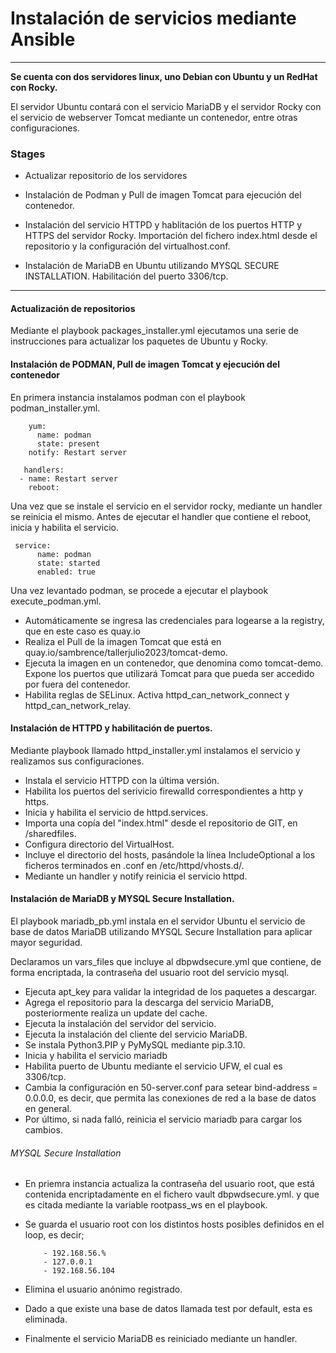 # **Instalación de servicios mediante Ansible**

------------


**Se cuenta con dos servidores linux, uno Debian con Ubuntu y un RedHat con Rocky.**

El servidor Ubuntu contará con el servicio MariaDB y el servidor Rocky con el servicio de webserver Tomcat mediante un contenedor, entre otras configuraciones.

### Stages

- Actualizar repositorio de los servidores

- Instalación de Podman y Pull de imagen Tomcat para ejecución del contenedor.

- Instalación del servicio HTTPD y hablitación de los puertos HTTP y HTTPS del servidor Rocky. Importación del fichero index.html desde el repositorio y la configuración del virtualhost.conf.

- Instalación de MariaDB en Ubuntu utilizando MYSQL SECURE INSTALLATION. Habilitación del puerto 3306/tcp.


------------

#### Actualización de repositorios

Mediante el playbook packages_installer.yml ejecutamos una serie de instrucciones para actualizar los paquetes de Ubuntu y Rocky.

#### Instalación de PODMAN, Pull de imagen Tomcat y ejecución del contenedor

En primera instancia instalamos podman con el playbook podman_installer.yml.

```
    yum:
      name: podman
      state: present
    notify: Restart server

   handlers:
  - name: Restart server
    reboot:

```
Una vez que se instale el servicio en el servidor rocky, mediante un handler se reinicia el mismo. Antes de ejecutar el handler que contiene el reboot, inicia y habilita el servicio.

```
 service:
      name: podman
      state: started
      enabled: true
```

Una vez levantado podman, se procede a ejecutar el playbook execute_podman.yml.
- Automáticamente se ingresa las credenciales para logearse a la registry, que en este caso es quay.io
- Realiza el Pull de la imagen Tomcat que está en quay.io/sambrence/tallerjulio2023/tomcat-demo.
- Ejecuta la imagen en un contenedor, que denomina como tomcat-demo. Expone los puertos que utilizará Tomcat para que pueda ser accedido por fuera del contenedor.
- Habilita reglas de SELinux.  Activa httpd_can_network_connect y httpd_can_network_relay.

#### Instalación de HTTPD y habilitación de puertos.

Mediante playbook llamado httpd_installer.yml instalamos el servicio y realizamos sus configuraciones.
- Instala el servicio HTTPD con la última versión.
- Habilita los puertos del serivicio firewalld correspondientes a http y https.
- Inicia y habilita el servicio de httpd.services.
- Importa una copía del "index.html" desde el repositorio de GIT, en /sharedfiles.
- Configura directorio del VirtualHost. 
- Incluye el directorio del hosts, pasándole la línea IncludeOptional a los ficheros terminados en .conf en /etc/httpd/vhosts.d/.
- Mediante un handler y notify reinicia el servicio httpd.

#### Instalación de MariaDB y MYSQL Secure Installation.

El playbook mariadb_pb.yml instala en el servidor Ubuntu el servicio de base de datos MariaDB utilizando MYSQL Secure Installation para aplicar mayor seguridad.

Declaramos un vars_files que incluye al dbpwdsecure.yml que contiene, de forma encriptada, la contraseña del usuario root del servicio mysql.
- Ejecuta apt_key para validar la integridad de los paquetes a descargar.
- Agrega el repositorio para la descarga del servicio MariaDB, posteriormente realiza un update del cache.
- Ejecuta la instalación del servidor del servicio.
- Ejecuta la instalación del cliente del servicio MariaDB.
- Se instala Python3.PIP y PyMySQL mediante pip.3.10.
- Inicia y habilita el servicio mariadb
- Habilita puerto de Ubuntu mediante el servicio UFW, el cual es 3306/tcp.
- Cambia la configuración en 50-server.conf para setear bind-address = 0.0.0.0, es decir, que permita las conexiones de red a la base de datos en general.
- Por último, si nada falló, reinicia el servicio mariadb para cargar los cambios.

###### MYSQL Secure Installation

- En priemra instancia actualiza la contraseña del usuario root, que está contenida encriptadamente en el fichero vault dbpwdsecure.yml. y que es citada mediante la variable rootpass_ws en el playbook.
- Se guarda el usuario root con los distintos hosts posibles definidos en el loop, es decir; 

          - 192.168.56.%
          - 127.0.0.1
          - 192.168.56.104

- Elimina el usuario anónimo registrado.

- Dado a que existe una base de datos llamada test por default, esta es eliminada.

- Finalmente el servicio MariaDB es reiniciado mediante un handler.
